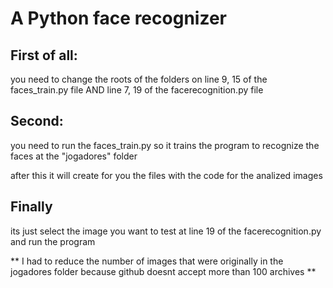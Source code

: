 # A Python __face recognizer__ 

## First of all:

you need to change the roots of the folders on line 9, 15 of the faces_train.py file AND line 7, 19 of the facerecognition.py file

## Second:
you need to run the faces_train.py so it trains the program to recognize the faces at the "jogadores" folder 

after this it will create for you the files with the code for the analized images

## Finally 
its just select the image you want to test at line 19 of the facerecognition.py and run the program 


** I had to reduce the number of images that were originally in the jogadores folder because github doesnt accept more than 100 archives ** 
